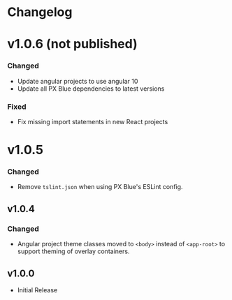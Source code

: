 # Changelog

# v1.0.6 (not published)

### Changed
-   Update angular projects to use angular 10
-   Update all PX Blue dependencies to latest versions

### Fixed
-   Fix missing import statements in new React projects

# v1.0.5

### Changed
-   Remove `tslint.json` when using PX Blue's ESLint config.

## v1.0.4

### Changed

-   Angular project theme classes moved to `<body>` instead of `<app-root>` to support theming of overlay containers.

## v1.0.0

-   Initial Release
